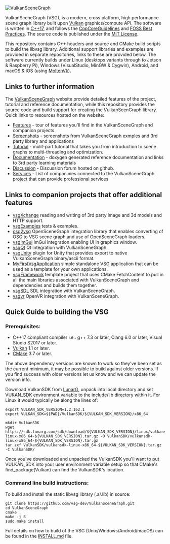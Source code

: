 ![VulkanSceneGraph](https://raw.githubusercontent.com/vsg-dev/VulkanSceneGraph/master/docs/images/VSGlogo.png)

VulkanSceneGraph (VSG), is a modern, cross platform, high performance scene graph library built upon [Vulkan](https://www.khronos.org/vulkan/) graphics/compute API. The software is written in [C++17](https://en.wikipedia.org/wiki/C%2B%2B17), and follows the [CppCoreGuidelines](https://isocpp.github.io/CppCoreGuidelines/CppCoreGuidelines) and [FOSS Best Practices](https://github.com/coreinfrastructure/best-practices-badge/blob/master/doc/criteria.md).  The source code is published under the [MIT License](LICENSE.md).

This repository contains C++ headers and source and CMake build scripts to build the libvsg library.  Additional support libraries and examples are provided in separate repositories, links to these are provided below.  The software currently builds under Linux (desktops variants through to Jetson & Raspberry Pi), Windows (VisualStudio, MinGW & Cygwin), Android, and macOS & iOS (using [MoltenVk](https://github.com/KhronosGroup/MoltenVK)).

## Links to further information

The [VulkanSceneGraph](https://www.vulkanscenegraph.org) website provide detailed features of the project, tutorial and reference documentation, while this repository provides the source code and build support for creating the VulkanScenGraph library. Quick links to resources hosted on the website:
* [Features](https://www.vulkanscenegraph.org/features) - tour of features you'll find in the VulkanSceneGraph and companion projects.
* [Screenshots](https://www.vulkanscenegraph.org/screenshots) - screenshots from VulkanSceneGraph exmples and 3rd party library and applications
* [Tutorial](https://www.vulkanscenegraph.org/tutorial) - mulit-part tutorial that takes you from introduction to scene graphs to multi-threading and optimization.
* [Documentation](https://www.vulkanscengraph.org/documentation) - doxygen generated reference documentation and links to 3rd party learning materials
* [Discussion](https://github.com/vsg-dev/VulkanSceneGraph/discussions) - Discussion forum hosted on github.
* [Services](https://www.vulkanscengraph.org/services) - List of companinies connected to the VulkanSceneGraph project that can provide professional services


## Links to companion projects that offer additional features
* [vsgXchange](https://github.com/vsg-dev/vsgXchange) reading and writing of 3rd party image and 3d models and HTTP support.
* [vsgExamples](https://github.com/vsg-dev/vsgExamples) tests & examples.
* [osg2vsg](https://github.com/vsg-dev/osg2vsg) OpenSceneGraph integration library that enables converting of OSG to VSG scene graph and use of OpenSceneGraph loaders.
* [vsgImGui](https://github.com/vsg-dev/vsgImGui) ImGui integration enabling UI in graphics window.
* [vsgQt](https://github.com/vsg-dev/vsgQt) Qt integration with VulkanSceneGraph.
* [vsgUnity](https://github.com/vsg-dev/vsgUnity) plugin for Unity that provides export to native VulkanSceneGraph binary/ascii format.
* [MyFirstVsgApplication](https://github.com/vsg-dev/MyFirstVsgApplication) simple standalone VSG application that can be used as a template for your own applications.
* [vsgFramework](https://github.com/vsg-dev/vsgFramework) template project that uses CMake FetchContent to pull in all the main libraries associated with VulkanSceneGraph and dependencies and builds them together.
* [vsgSDL](https://github.com/ptrfun/vsgSDL) SDL integration with VulkanSceneGraph.
* [vsgvr](https://github.com/geefr/vsgvr) OpenVR integration with VulkanSceneGraph.

## Quick Guide to building the VSG

### Prerequisites:
* C++17 compliant compiler i.e.. g++ 7.3 or later, Clang 6.0 or later, Visual Studio S2017 or later.
* [Vulkan](https://vulkan.lunarg.com/) 1.1 or later.
* [CMake](https://www.cmake.org) 3.7 or later.

The above dependency versions are known to work so they've been set as the current minimum, it may be possible to build against older versions.  If you find success with older versions let us know and we can update the version info.

Download VulkanSDK from [LunarG](https://vulkan.lunarg.com/sdk/home), unpack into local directory and set VUKAN_SDK environment variable to the include/lib directory within it. For Linux it would typically be along the lines of:

    export VULKAN_SDK_VERSION=1.2.162.1
    export VULKAN_SDK=${PWD}/VulkanSDK/${VULKAN_SDK_VERSION}/x86_64

    mkdir VulkanSDK
    wget https://sdk.lunarg.com/sdk/download/${VULKAN_SDK_VERSION}/linux/vulkansdk-linux-x86_64-${VULKAN_SDK_VERSION}.tar.gz -O VulkanSDK/vulkansdk-linux-x86_64-${VULKAN_SDK_VERSION}.tar.gz
    tar zxf VulkanSDK/vulkansdk-linux-x86_64-${VULKAN_SDK_VERSION}.tar.gz -C VulkanSDK/

Once you've downloaded and unpacked the VulkanSDK you'll want to put VULKAN_SDK into your user environment variable setup so that CMake's find_package(Vulkan) can find the VulkanSDK's location.

### Command line build instructions:

To build and install the static libvsg library (.a/.lib) in source:

    git clone https://github.com/vsg-dev/VulkanSceneGraph.git
    cd VulkanSceneGraph
    cmake .
    make -j 8
    sudo make install

Full details on how to build of the VSG (Unix/Windows/Android/macOS) can be found in the [INSTALL.md](INSTALL.md) file.
